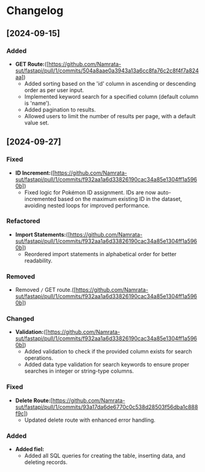 # Changelog

## [2024-09-15]

### Added
- **GET Route:**([https://github.com/Namrata-sut/fastapi/pull/1/commits/504a8aae0a3943a13a6cc8fa76c2c8f4f7a824aa])
  - Added sorting based on the 'id' column in ascending or descending order as per user input.
  - Implemented keyword search for a specified column (default column is 'name').
  - Added pagination to results.
  - Allowed users to limit the number of results per page, with a default value set.

## [2024-09-27]

### Fixed
- **ID Increment:**([https://github.com/Namrata-sut/fastapi/pull/1/commits/f932aa1a6d33826190cac34a85e1304ff1a5960b])
  - Fixed logic for Pokémon ID assignment. IDs are now auto-incremented based on the maximum existing ID in the dataset, avoiding nested loops for improved performance.

### Refactored 
- **Import Statements:**([https://github.com/Namrata-sut/fastapi/pull/1/commits/f932aa1a6d33826190cac34a85e1304ff1a5960b])
  - Reordered import statements in alphabetical order for better readability.

### Removed
- Removed `/` GET route.([https://github.com/Namrata-sut/fastapi/pull/1/commits/f932aa1a6d33826190cac34a85e1304ff1a5960b])

### Changed
- **Validation:**([https://github.com/Namrata-sut/fastapi/pull/1/commits/f932aa1a6d33826190cac34a85e1304ff1a5960b])
  - Added validation to check if the provided column exists for search operations.
  - Added data type validation for search keywords to ensure proper searches in integer or string-type columns.

### Fixed
- **Delete Route:**[https://github.com/Namrata-sut/fastapi/pull/1/commits/93a17da6de6770c0c538d28503f56dba1c888f9c])
  - Updated delete route with enhanced error handling.

### Added
- **Added fiel:**
  - Added all SQL queries for creating the table, inserting data, and deleting records.